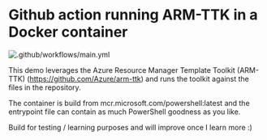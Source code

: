 # Github action running ARM-TTK in a Docker container

![.github/workflows/main.yml](https://github.com/whaakman/armttk-github-action-demo/workflows/.github/workflows/ARM%20Tests/badge.svg)

This demo leverages the Azure Resource Manager Template Toolkit (ARM-TTK) (https://github.com/Azure/arm-ttk) and runs the toolkit against the files in the repository. 

The container is build from mcr.microsoft.com/powershell:latest and the entrypoint file can contain as much PowerShell goodness as you like. 

Build for testing / learning purposes and will improve once I learn more :)
